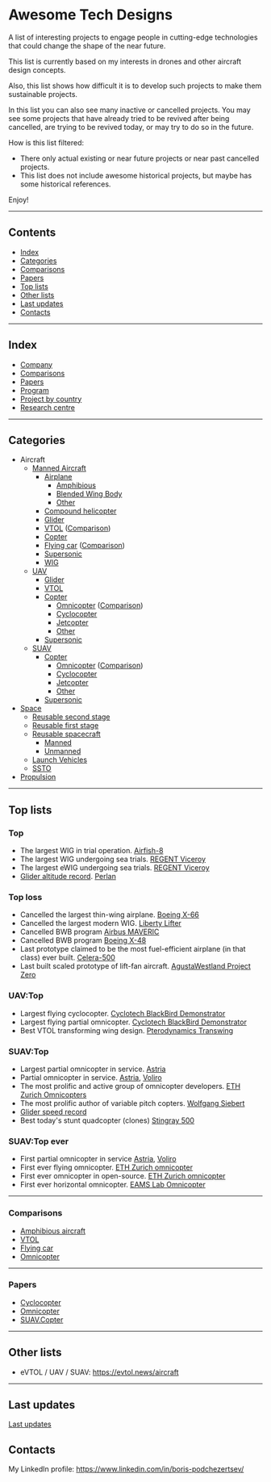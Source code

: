 Awesome Tech Designs
====================

A list of interesting projects to engage people in cutting-edge technologies that could change the shape of the near future.

This list is currently based on my interests in drones and other aircraft design concepts.

Also, this list shows how difficult it is to develop such projects to make them sustainable projects.

In this list you can also see many inactive or cancelled projects.
You may see some projects that have already tried to be revived after being cancelled, are trying to be revived today, or may try to do so in the future.

How is this list filtered:
- There only actual existing or near future projects or near past cancelled projects.
- This list does not include awesome historical projects, but maybe has some historical references.

Enjoy!



---
## Contents

- [Index](#index)
- [Categories](#categories)
- [Comparisons](#comparisons)
- [Papers](#papers)
- [Top lists](#top-lists)
- [Other lists](#other-lists)
- [Last updates](#last-updates)
- [Contacts](#contacts)



---
## Index

- [Company](Company.md)
- [Comparisons](#comparisons)
- [Papers](#papers)
- [Program](Program.md)
- [Project by country](ProjectByCountry.md)
- [Research centre](ResearchCentre.md)



---
## Categories

- Aircraft
  - [Manned Aircraft](Aircraft.md)
    - [Airplane](Airplane.md)
      - [Amphibious](Airplane.Amphibious.md)
      - [Blended Wing Body](Airplane.BlendedWingBody.md)
      - [Other](Airplane.Other.md)
    - [Compound helicopter](CompoundHelicopter.md)
    - [Glider](Glider.md#manned)
    - [VTOL](VTOL.md) ([Comparison](VTOL.md#comparison))
    - [Copter](Copter.md)
    - [Flying car](FlyingCar.md) ([Comparison](FlyingCar.md#comparison))
    - [Supersonic](Supersonic.md#manned)
    - [WIG](WIG.md)
  - [UAV](UAV.md)
    - [Glider](Glider.md#uav)
    - [VTOL](UAV.VTOL.md)
    - [Copter](Copter.md)
      - [Omnicopter](Omnicopter.md#uav) ([Comparison](Omnicopter.md#comparison))
      - [Cyclocopter](Cyclocopter.md#uav)
      - [Jetcopter](Jetcopter.md#uav)
      - [Other](UAV.Copter.md#other)
    - [Supersonic](Supersonic.md#uav)
  - [SUAV](UAV.md)
    - [Copter](SUAV.Copter.md)
      - [Omnicopter](Omnicopter.md#suav) ([Comparison](Omnicopter.md#comparison))
      - [Cyclocopter](Cyclocopter.md#suav)
      - [Jetcopter](Jetcopter.md#suav)
      - [Other](SUAV.Copter.md#other)
    - [Supersonic](Supersonic.md#suav)
- [Space](Space.md)
  - [Reusable second stage](Space.md#reusable-second-stage)
  - [Reusable first stage](Space.md#reusable-first-stage)
  - [Reusable spacecraft](Space.md#reusable-spacecraft)
    - [Manned](Space.md#crewed)
    - [Unmanned](Space.md#uncrewed)
  - [Launch Vehicles](Space.md#launch-vehicles)
  - [SSTO](Space.md#ssto)
- [Propulsion](Propulsion.md)



---
## Top lists


### Top
- The largest WIG in trial operation. [Airfish-8](WIG.md#airfish-8)
- The largest WIG undergoing sea trials. [REGENT Viceroy](WIG.md#regent-viceroy)
- The largest eWIG undergoing sea trials. [REGENT Viceroy](WIG.md#regent-viceroy)
- [Glider altitude record](Glider.md#altitude-record). [Perlan](Glider.md#perlan)


### Top loss
- Cancelled the largest thin-wing airplane. [Boeing X-66](Airplane.Other.md#boeing-x-66)
- Cancelled the largest modern WIG. [Liberty Lifter](WIG.md#liberty-lifter)
- Cancelled BWB program [Airbus MAVERIC](Airplane.BlendedWingBody.md#airbus-maveric)
- Cancelled BWB program [Boeing X-48](Airplane.BlendedWingBody.md#boeing-x-48)
- Last prototype claimed to be the most fuel-efficient airplane (in that class) ever built. [Celera-500](Airplane.Other.md#celera-500)
- Last built scaled prototype of lift-fan aircraft. [AgustaWestland Project Zero](UAV.VTOL.md#agustawestland-project-zero)


### UAV:Top
- Largest flying cyclocopter. [Cyclotech BlackBird Demonstrator](Cyclocopter.md#cyclotech-blackbird-demonstrator)
- Largest flying partial omnicopter. [Cyclotech BlackBird Demonstrator](Cyclocopter.md#cyclotech-blackbird-demonstrator)
- Best VTOL transforming wing design. [Pterodynamics Transwing](UAV.VTOL.md#transwing)

 
### SUAV:Top
- Largest partial omnicopter in service. [Astria](Omnicopter.md#astria)
- Partial omnicopter in service. [Astria](Omnicopter.md#astria), [Voliro](Omnicopter.md#voliro-t)
- The most prolific and active group of omnicopter developers. [ETH Zurich Omnicopters](ResearchCentre.md#eth-zurich)
- The most prolific author of variable pitch copters. [Wolfgang Siebert](SUAV.Copter.md#wolfgang-sieberts-variable-pitch-copters)
- [Glider speed record](Glider.md#suav-speed-record)
- Best today's stunt quadcopter (clones) [Stingray 500](SUAV.Copter.md#stingray-500)


### SUAV:Top ever
- First partial omnicopter in service [Astria](Omnicopter.md#astria), [Voliro](Omnicopter.md#voliro-t)
- First ever flying omnicopter. [ETH Zurich omnicopter](Omnicopter.md#eth-omnicopter)
- First ever omnicopter in open-source. [ETH Zurich omnicopter](Omnicopter.md#eth-omnicopter)
- First ever horizontal omnicopter. [EAMS Lab Omnicopter](Omnicopter.md#eams-lab-omnicopter)



---
### Comparisons
- [Amphibious aircraft](Airplane.Amphibious.md#comparison)
- [VTOL](VTOL.md#comparison)
- [Flying car](FlyingCar.md#comparison)
- [Omnicopter](Omnicopter.md#comparison)


---
### Papers
- [Cyclocopter](Cyclocopter.md#papers)
- [Omnicopter](Omnicopter.md#papers)
- [SUAV.Copter](SUAV.Copter.md#papers)



---
## Other lists

- eVTOL / UAV / SUAV: <https://evtol.news/aircraft>



---
## Last updates

  [Last updates](updates.md)



## Contacts

My LinkedIn profile: <https://www.linkedin.com/in/boris-podchezertsev/>



